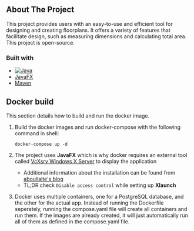 ## About The Project

This project provides users with an easy-to-use and efficient tool for designing and creating floorplans. It offers a variety of features that facilitate design, such as measuring dimensions and calculating total area. This project is open-source.

### Built with

- [![Java][Java.java]][Java-url]
- [JavaFX](https://openjfx.io/)
- [Maven](https://maven.apache.org/)

## Docker build

This section details how to build and run the docker image.

1. Build the docker images and run docker-compose with the following command in shell:

   ```shell
   docker-compose up -d
   ```

2. The project uses **JavaFX** which is why docker requires an external tool called [VcXsrv Windows X Server](https://sourceforge.net/projects/vcxsrv/) to display the application

   - Additional information about the installation can be found from [aboullaite's blog](https://aboullaite.me/javafx-docker/)
   - TL;DR check `Disable access control` while setting up **Xlaunch**

3. Docker uses multiple containers, one for a PostgreSQL database, and the other for the actual app. Instead of running the Dockerfile seperately, running the compose.yaml file will create all containers and run them. If the images are already created, it will just automatically run all of them as defined in the compose.yaml file.

<!-- MARKDOWN LINKS & IMAGES -->

[Java.java]: https://img.shields.io/badge/Java-ED8B00?style=for-the-badge&logo=openjdk&logoColor=white
[Java-url]: https://www.java.com/en/
